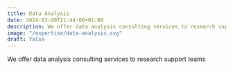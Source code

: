 ```yaml
---
title: Data Analysis
date: 2024-03-08T21:44:00+01:00
description: We offer data analysis consulting services to research support teams
image: "/expertise/data-analysis.svg"
draft: false
---
```


We offer data analysis consulting services to research support teams
